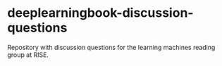 # deeplearningbook-discussion-questions
Repository with discussion questions for the learning machines reading group at RISE.
